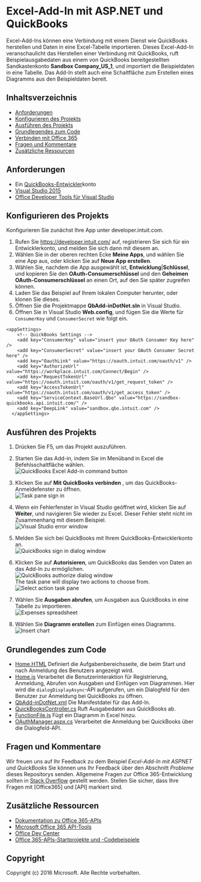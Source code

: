 # Excel-Add-In mit ASP.NET und QuickBooks

Excel-Add-Ins können eine Verbindung mit einem Dienst wie QuickBooks herstellen und Daten in eine Excel-Tabelle importieren. Dieses Excel-Add-In veranschaulicht das Herstellen einer Verbindung mit QuickBooks, ruft Beispielausgabedaten aus einem von QuickBooks bereitgestellten Sandkastenkonto **Sandbox Company_US_1**, und importiert die Beispieldaten in eine Tabelle. Das Add-In stellt auch eine Schaltfläche zum Erstellen eines Diagramms aus den Beispieldaten bereit.

## Inhaltsverzeichnis

* [Anforderungen](#prerequisites)
* [Konfigurieren des Projekts](#configure-the-project)
* [Ausführen des Projekts](#run-the-project)
* [Grundlegendes zum Code](#understand-the-code)
* [Verbinden mit Office 365](#connect-to-office-365)
* [Fragen und Kommentare](#questions-and-comments)
* [Zusätzliche Ressourcen](#additional-resources)

## Anforderungen

* Ein [QuickBooks-Entwickler](https://developer.intuit.com/)konto
* [Visual Studio 2015](https://www.visualstudio.com/downloads/download-visual-studio-vs.aspx)
* [Office Developer Tools für Visual Studio](https://www.visualstudio.com/en-us/features/office-tools-vs.aspx)

## Konfigurieren des Projekts

Konfigurieren Sie zunächst Ihre App unter developer.intuit.com.

1. Rufen Sie https://developer.intuit.com/ auf, registrieren Sie sich für ein Entwicklerkonto, und melden Sie sich dann mit diesem an.
2. Wählen Sie in der oberen rechten Ecke **Meine Apps**, und wählen Sie eine App aus, oder klicken Sie auf **Neue App erstellen**. 
3. Wählen Sie, nachdem die App ausgewählt ist, **Entwicklung**|**Schlüssel**, und kopieren Sie den **OAuth-Consumerschlüssel** und den **Geheimen OAuth-Consumerschlüssel** an einen Ort, auf den Sie später zugreifen können.
4. Laden Sie das Beispiel auf Ihrem lokalen Computer herunter, oder klonen Sie dieses.
5. Öffnen Sie die Projektmappe **QbAdd-inDotNet.sln** in Visual Studio.
6. Öffnen Sie in Visual Studio **Web.config**, und fügen Sie die Werte für `ConsumerKey` und `ConsumerSecret` wie folgt ein.

```
<appSettings>
    <!-- QuickBooks Settings -->
    <add key="ConsumerKey" value="insert your OAuth Consumer Key here" />
    <add key="ConsumerSecret" value="insert your OAuth Consumer Secret here" />
    <add key="OauthLink" value="https://oauth.intuit.com/oauth/v1" />
    <add key="AuthorizeUrl" value="https://workplace.intuit.com/Connect/Begin" />
    <add key="RequestTokenUrl" value="https://oauth.intuit.com/oauth/v1/get_request_token" />
    <add key="AccessTokenUrl" value="https://oauth.intuit.com/oauth/v1/get_access_token" />
    <add key="ServiceContext.BaseUrl.Qbo" value="https://sandbox-quickbooks.api.intuit.com/" />
    <add key="DeepLink" value="sandbox.qbo.intuit.com" />
  </appSettings>
```

## Ausführen des Projekts

1. Drücken Sie F5, um das Projekt auszuführen.

2. Starten Sie das Add-in, indem Sie im Menüband in Excel die Befehlsschaltfläche wählen.<br><img src="readme-images/readme_command_image.PNG" alt="QuickBooks Excel Add-in command button"></img>  

3. Klicken Sie auf **Mit QuickBooks verbinden** , um das QuickBooks-Anmeldefenster zu öffnen.<br><img src="readme-images/readme_image_taskpane.PNG" alt="Task pane sign in"></img>

4. Wenn ein Fehlerfenster in Visual Studio geöffnet wird, klicken Sie auf **Weiter**, und navigieren Sie wieder zu Excel. Dieser Fehler steht nicht im Zusammenhang mit diesem Beispiel. <br><img src="readme-images/readme_image_error.PNG" alt="Visual Studio error window"></img>

5. Melden Sie sich bei QuickBooks mit Ihrem QuickBooks-Entwicklerkonto an.<br><img src="readme-images/readme_image_signin.PNG" alt="QuickBooks sign in dialog window"></img>

6. Klicken Sie auf **Autorisieren**, um QuickBooks das Senden von Daten an das Add-In zu ermöglichen.<br><img src="readme-images/readme_image_authorize.PNG" alt="QuickBooks authorize dialog window"></img> <br> The task pane will display two actions to choose from. <br><img src="readme-images/readme_image_action.PNG" alt="Select action task pane"></img>

8. Wählen Sie **Ausgaben abrufen**, um Ausgaben aus QuickBooks in eine Tabelle zu importieren. <br><img src="readme-images/readme_image_expenses.PNG" alt="Expenses spreadsheet"></img>

9. Wählen Sie **Diagramm erstellen** zum Einfügen eines Diagramms. <br><img src="readme-images/readme_image_chart.PNG" alt="Insert chart"></img>

## Grundlegendes zum Code

* [Home.HTML](QbAdd-inDotNetWeb/home.html) Definiert die Aufgabenbereichsseite, die beim Start und nach Anmeldung des Benutzers angezeigt wird.
* [Home.js](QbAdd-inDotNetWeb/home.js) Verarbeitet die Benutzerinteraktion für Registrierung, Anmeldung, Abrufen von Ausgaben und Einfügen von Diagrammen. Hier wird die `dialogDisplayAsync`-API aufgerufen, um ein Dialogfeld für den Benutzer zur Anmeldung bei QuickBooks zu öffnen.
* [QbAdd-inDotNet.xml](QbAdd-inDotNet/QbAdd-inDotNetManifest/QbAdd-inDotNet.xml) Die Manifestdatei für das Add-In. 
* [QuickBooksController.cs](QbAdd-inDotNetWeb/Controllers/QuickBooksController.cs) Ruft Ausgabedaten aus QuickBooks ab.
* [FunctionFile.js](QbAdd-inDotNetWeb/Functions/FunctionFile.js) Fügt ein Diagramm in Excel hinzu.
* [OAuthManager.aspx.cs](QbAdd-inDotNetWeb/OAuthManager.aspx.cs) Verarbeitet die Anmeldung bei QuickBooks über die Dialogfeld-API.

## Fragen und Kommentare

Wir freuen uns auf Ihr Feedback zu dem Beispiel *Excel-Add-In mit ASPNET und QuickBooks* Sie können uns Ihr Feedback über den Abschnitt *Probleme* dieses Repositorys senden. Allgemeine Fragen zur Office 365-Entwicklung sollten in [Stack Overflow](http://stackoverflow.com/questions/tagged/Office365+API) gestellt werden. Stellen Sie sicher, dass Ihre Fragen mit [Office365] und [API] markiert sind.

## Zusätzliche Ressourcen

* [Dokumentation zu Office 365-APIs](http://msdn.microsoft.com/office/office365/howto/platform-development-overview)
* [Microsoft Office 365 API-Tools](https://visualstudiogallery.msdn.microsoft.com/a15b85e6-69a7-4fdf-adda-a38066bb5155)
* [Office Dev Center](http://dev.office.com/)
* [Office 365-APIs-Startprojekte und -Codebeispiele](http://msdn.microsoft.com/en-us/office/office365/howto/starter-projects-and-code-samples)

## Copyright
Copyright (c) 2016 Microsoft. Alle Rechte vorbehalten.

